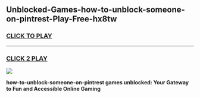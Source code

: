 
## Unblocked-Games-how-to-unblock-someone-on-pintrest-Play-Free-hx8tw
<h3>
<a href="https://premium76.site?title=how-to-unblock-someone-on-pintrest&ref=18A1">CLICK TO PLAY</a></h3>
<hr>

<h3>
<a href="https://premium76.site?title=how-to-unblock-someone-on-pintrest&ref=18A1">CLICK 2 PLAY</a>
  
</h3>

<a href="https://premium76.site?title=how-to-unblock-someone-on-pintrest&ref=18A1"><img src="https://clearcache.store/games.png"></a>


**how-to-unblock-someone-on-pintrest games unblocked: Your Gateway to Fun and Accessible Online Gaming**
